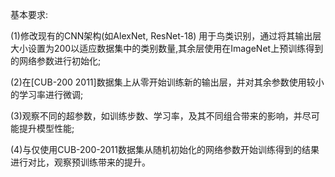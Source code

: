 基本要求:

(1)修改现有的CNN架构(如AlexNet, ResNet-18) 用于鸟类识别，通过将其输出层大小设置为200以适应数据集中的类别数量,其余层使用在ImageNet上预训练得到的网络参数进行初始化;

(2)在[CUB-200 2011]数据集上从零开始训练新的输出层，并对其余参数使用较小的学习率进行微调;

(3)观察不同的超参数，如训练步数、学习率，及其不同组合带来的影响，并尽可能提升模型性能;

(4)与仅使用CUB-200-2011数据集从随机初始化的网络参数开始训练得到的结果进行对比，观察预训练带来的提升。
